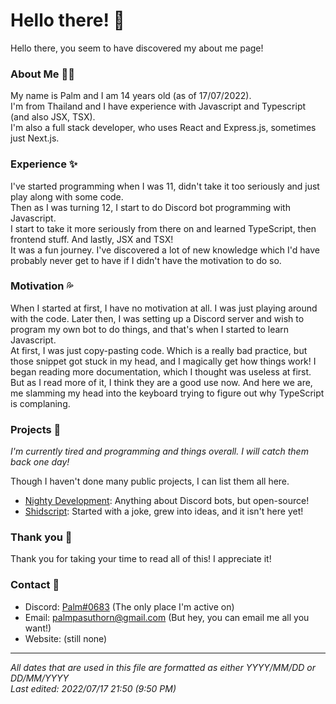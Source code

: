 # Hello there! 👋
Hello there, you seem to have discovered my about me page!

### About Me 👦🏻
My name is Palm and I am 14 years old (as of 17/07/2022).  
I'm from Thailand and I have experience with Javascript and Typescript (and also JSX, TSX).  
I'm also a full stack developer, who uses React and Express.js, sometimes just Next.js.  

### Experience ✨
I've started programming when I was 11, didn't take it too seriously and just play along with some code.  
Then as I was turning 12, I start to do Discord bot programming with Javascript.  
I start to take it more seriously from there on and learned TypeScript, then frontend stuff. And lastly, JSX and TSX!  
It was a fun journey. I've discovered a lot of new knowledge which I'd have probably never get to have if I didn't have the motivation to do so.  

### Motivation 💦
When I started at first, I have no motivation at all. I was just playing around with the code. 
Later then, I was setting up a Discord server and wish to program my own bot to do things, and that's when I started to learn Javascript.  
At first, I was just copy-pasting code. Which is a really bad practice, but those snippet got stuck in my head, and I magically get how things work!
I began reading more documentation, which I thought was useless at first. But as I read more of it, I think they are a good use now. And here we are, me slamming my head into the keyboard trying to figure out why TypeScript is complaning.

### Projects 📑
*I'm currently tired and programming and things overall. I will catch them back one day!*

Though I haven't done many public projects, I can list them all here.  
 - [Nighty Development](https://github.com/nightybot): Anything about Discord bots, but open-source!
 - [Shidscript](https://github.com/shidscript/shidscript): Started with a joke, grew into ideas, and it isn't here yet!

### Thank you 💖
Thank you for taking your time to read all of this! I appreciate it!

### Contact 📝
 * Discord: [Palm#0683](https://discord.com/users/629368283354628116) (The only place I'm active on)
 * Email: palmpasuthorn@gmail.com (But hey, you can email me all you want!)
 * Website: (still none)
---
*All dates that are used in this file are formatted as either YYYY/MM/DD or DD/MM/YYYY*  
*Last edited: 2022/07/17 21:50 (9:50 PM)*
